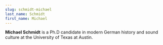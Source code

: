 ```yaml
---
slug: schmidt-michael
last_name: Schmidt
first_name: Michael
---
```

**Michael Schmidt** is a Ph.D candidate in modern German history and sound culture at the University of Texas at Austin.